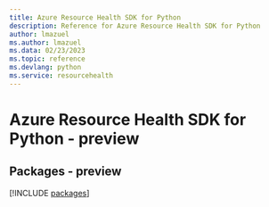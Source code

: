 ```yaml
---
title: Azure Resource Health SDK for Python
description: Reference for Azure Resource Health SDK for Python
author: lmazuel
ms.author: lmazuel
ms.data: 02/23/2023
ms.topic: reference
ms.devlang: python
ms.service: resourcehealth
---
```

# Azure Resource Health SDK for Python - preview
## Packages - preview
[!INCLUDE [packages](resource-health-index.md)]